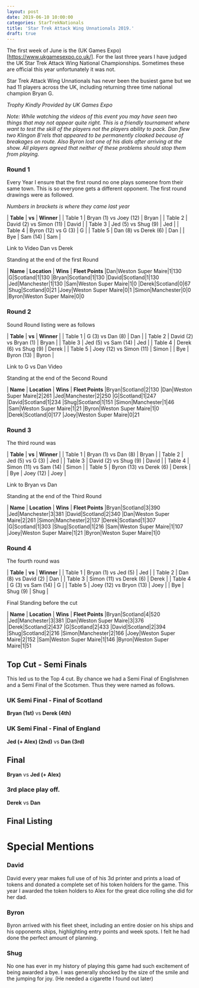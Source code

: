 ```yaml
---
layout: post
date: 2019-06-10 10:00:00
categories: StarTrekNationals
title: 'Star Trek Attack Wing Unnationals 2019.'
draft: true
---
```


 The first week of June is the (UK Games Expo)[https://www.ukgamesexpo.co.uk/]. For the last three years I have judged the UK Star Trek Attack Wing National Championships. Sometimes these are official this year unfortunately it was not.

 Star Trek Attack Wing Unnationals has never been the busiest game but we had 11 players across the UK, including returning three time national champion Bryan G.

_Trophy Kindly Provided by UK Games Expo_

_Note: While watching the videos of this event you may have seen two things that may not appear quite right. This is a friendly tournament where want to test the skill of the players not the players ability to pack. Dan flew two Klingon B'rels that appeared to be permanently cloaked because of breakages on route. Also Byron lost one of his dials after arriving at the show. All players agreed that neither of these problems should stop them from playing._

### Round 1

Every Year I ensure that the first round no one plays someone from their same town. This is so everyone gets a different opponent. The first round drawings were as followed.

*Numbers in brackets is where they came last year*

| **Table** | **vs** | **Winner** |
| Table 1 | Bryan (1) vs Joey (12) | Bryan |
| Table 2 | David (2) vs Simon (11) | David |
| Table 3   |  Jed (5) vs Shug (9) | Jed |
| Table 4   | Byron (12) vs G (3)  | G |
| Table 5   |  Dan (8) vs Derek (6)  | Dan |
| Bye   |  Sam (14) | Sam |

Link to Video Dan vs Derek


Standing at the end of the first Round

| **Name** |	**Location** |	**Wins** | **Fleet Points**
|Dan|Weston Super Maire|1|130
|G|Scotland|1|130
|Bryan|Scotland|1|130
|David|Scotland|1|130
|Jed|Manchester|1|130
|Sam|Weston Super Maire|1|0
|Derek|Scotland|0|67
|Shug|Scotland|0|21
|Joey|Weston Super Maire|0|1
|Simon|Manchester|0|0
|Byron|Weston Super Maire|0|0

### Round 2

Sound Round listing were as follows

| **Table** | **vs** | **Winner** |
| Table 1 | G (3) vs Dan (8) | Dan |
| Table 2 | David (2) vs Bryan (1) | Bryan |
| Table 3   |  Jed (5) vs Sam (14) | Jed |
| Table 4   | Derek (6) vs Shug (9)  | Derek |
| Table 5   |  Joey (12) vs Simon (11)  | Simon |
| Bye   |  Byron (13) | Byron |


Link to G vs Dan Video

Standing at the end of the Second Round

| **Name** |	**Location** |	**Wins** | **Fleet Points**
|Bryan|Scotland|2|130
|Dan|Weston Super Maire|2|261
|Jed|Manchester|2|250
|G|Scotland|1|247
|David|Scotland|1|234
|Shug|Scotland|1|151
|Simon|Manchester|1|46
|Sam|Weston Super Maire|1|21
|Byron|Weston Super Maire|1|0
|Derek|Scotland|0|177
|Joey|Weston Super Maire|0|21

### Round 3

The third round was

| **Table** | **vs** | **Winner** |
| Table 1 | Bryan (1) vs Dan (8) | Bryan |
| Table 2 | Jed (5) vs G (3) | Jed |
| Table 3   |  David (2) vs Shug (9) | David |
| Table 4   | Simon (11) vs Sam (14)  | Simon |
| Table 5   |  Byron (13) vs Derek (6)  | Derek |
| Bye   |  Joey (12) | Joey |

Link to Bryan vs Dan

Standing at the end of the Third Round

| **Name** |	**Location** |	**Wins** | **Fleet Points**
|Bryan|Scotland|3|390
|Jed|Manchester|3|381
|David|Scotland|2|340
|Dan|Weston Super Maire|2|261
|Simon|Manchester|2|137
|Derek|Scotland|1|307
|G|Scotland|1|303
|Shug|Scotland|1|216
|Sam|Weston Super Maire|1|107
|Joey|Weston Super Maire|1|21
|Byron|Weston Super Maire|1|0


### Round 4

The fourth round was

| **Table** | **vs** | **Winner** |
| Table 1 | Bryan (1) vs Jed (5) | Jed |
| Table 2 | Dan (8) vs David (2) | Dan |
| Table 3   |  Simon (11) vs Derek (6) | Derek |
| Table 4   | G (3) vs Sam (14)  | G |
| Table 5   |  Joey (12) vs Bryon (13)  | Joey |
| Bye   |  Shug (9) | Shug |

Final Standing before the cut

| **Name** |	**Location** |	**Wins** | **Fleet Points**
|Bryan|Scotland|4|520
|Jed|Manchester|3|381
|Dan|Weston Super Maire|3|376
|Derek|Scotland|2|437
|G|Scotland|2|433
|David|Scotland|2|394
|Shug|Scotland|2|216
|Simon|Manchester|2|166
|Joey|Weston Super Maire|2|152
|Sam|Weston Super Maire|1|146
|Byron|Weston Super Maire|1|51

## Top Cut - Semi Finals

This led us to the Top 4 cut. By chance we had a Semi Final of Englishmen and a Semi Final of the Scotsmen. Thus they were named as follows.

### UK Semi Final - Final of Scotland

**Bryan (1st)** vs **Derek (4th)**

### UK Semi Final - Final of England

**Jed (+ Alex) (2nd)** vs **Dan (3rd)**

## Final

**Bryan** vs **Jed (+ Alex)**

### 3rd place play off.

**Derek** vs **Dan**

## Final Listing

# Special Mentions

### David

David every year makes full use of of his 3d printer and prints a load of tokens and donated a complete set of his token holders for the game. This year I awarded the token holders to Alex for the great dice rolling she did for her dad.

### Byron

Byron arrived with his fleet sheet, including an entire dosier on his ships and his opponents ships, highlighting entry points and week spots. I felt he had done the perfect amount of planning.

### Shug

No one has ever in my history of playing this game had such excitement of being awarded a bye. I was generally shocked by the size of the smile and the jumping for joy. (He needed a cigarette I found out later)
